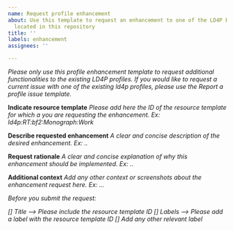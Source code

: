 ```yaml
---
name: Request profile enhancement
about: Use this template to request an enhancement to one of the LD4P base profiles
  located in this repository
title: ''
labels: enhancement
assignees: ''

---
```


_Please only use this profile enhancement template to request additional functionalities to the existing LD4P profiles. If you would like to request a current issue with one of the existing ld4p profiles, please use the Report a profile issue template._

**Indicate resource template**
_Please add here the ID of the resource template for which a you are requesting the enhancement. Ex: ld4p:RT:bf2:Monograph:Work_

**Describe requested enhancement**
_A clear and concise description of the desired enhancement. Ex: .._

**Request rationale**
_A clear and concise explanation of why this enhancement should be implemented. Ex: .._

**Additional context**
_Add any other context or screenshots about the enhancement request here. Ex: ..._

_Before you submit the request:_

_[] *Title* --> Please include the resource template ID_
_[] *Labels* -->  Please add a label with the resource template ID_
_[] Add any other relevant label_
